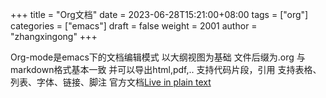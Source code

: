 +++
title = "Org文档"
date = 2023-06-28T15:21:00+08:00
tags = ["org"]
categories = ["emacs"]
draft = false
weight = 2001
author = "zhangxingong"
+++

Org-mode是emacs下的文档编辑模式
以大纲视图为基础
文件后缀为.org
与markdown格式基本一致
并可以导出html,pdf,..
支持代码片段，引用
支持表格、列表、字体、链接、脚注
官方文档[Live in plain text](https://orgmode.org/)
